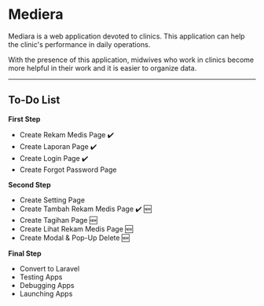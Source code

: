 # Mediera

Mediara is a web application devoted to clinics. This application can help the clinic's performance in daily operations.

With the presence of this application, midwives who work in clinics become more helpful in their work and it is easier to organize data.

***

## To-Do List
**First Step**
- Create Rekam Medis Page :heavy_check_mark:
- Create Laporan Page :heavy_check_mark:
- Create Login Page :heavy_check_mark:
- Create Forgot Password Page 

**Second Step**
- Create Setting Page
- Create Tambah Rekam Medis Page :heavy_check_mark: :new:
- Create Tagihan Page :new:
- Create Lihat Rekam Medis Page :new:
- Create Modal & Pop-Up Delete :new:

**Final Step**
- Convert to Laravel
- Testing Apps
- Debugging Apps
- Launching Apps
